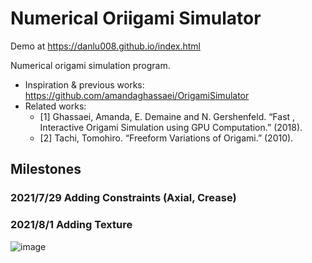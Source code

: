 # Numerical Oriigami Simulator
Demo at https://danlu008.github.io/index.html

Numerical origami simulation program.
- Inspiration & previous works: https://github.com/amandaghassaei/OrigamiSimulator
- Related works:
  - [1] Ghassaei, Amanda, E. Demaine and N. Gershenfeld. “Fast , Interactive Origami Simulation using GPU Computation.” (2018).
  - [2] Tachi, Tomohiro. “Freeform Variations of Origami.” (2010).

## Milestones

### 2021/7/29 Adding Constraints (Axial, Crease)

### 2021/8/1 Adding Texture
![image](Milestones/Milestone_Adding_Texture.gif)
